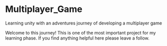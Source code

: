 # Multiplayer_Game
Learning unity with an adventures journey of developing a multiplayer game

Welcome to this journey!
This is one of the most important project for my learning phase.
If you find anything helpful here please leave a follow.
